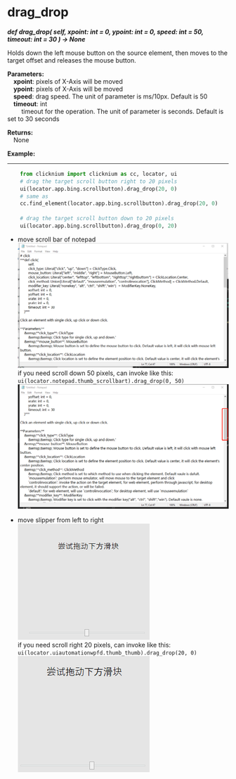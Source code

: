 # drag_drop
***def drag_drop(
        self,
        xpoint: int = 0,
        ypoint: int = 0,
        speed: int = 50,
        timeout: int = 30
    ) -> None***  

Holds down the left mouse button on the source element, then moves to the target offset and releases the mouse button. 

**Parameters:**  
    &emsp;**xpoint**:  pixels of X-Axis will be moved  
    &emsp;**ypoint**: pixels of X-Axis will be moved  
    &emsp;**speed**: drag speed. The unit of parameter is ms/10px. Default is 50  
    &emsp;**timeout**: int  
        &emsp;&emsp; timeout for the operation. The unit of parameter is seconds. Default is set to 30 seconds  

**Returns:**  
    &emsp;None

**Example:**
***
```python
    from clicknium import clicknium as cc, locator, ui
    # drag the target scroll button right to 20 pixels
    ui(locator.app.bing.scrollbutton).drag_drop(20, 0)
    # same as
    cc.find_element(locator.app.bing.scrollbutton).drag_drop(20, 0)
    
    # drag the target scroll button down to 20 pixels
    ui(locator.app.bing.scrollbutton).drag_drop(0, 20)
```

- move scroll bar of notepad  
![sample1](../../../img/drap_drop_sample1.png)  
if you need scroll down 50 pixels, can invoke like this: `ui(locator.notepad.thumb_scrollbart).drag_drop(0, 50)`  
![sample1](../../../img/drap_drop_sample1_2.png)  

- move slipper from left to right  
![sample2](../../../img/drap_drop_sample2_1.png)  
if you need scroll right 20 pixels, can invoke like this: `ui(locator.uiautomationwpfd.thumb_thumb).drag_drop(20, 0)`  
![sample2](../../../img/drap_drop_sample2_2.png)  
